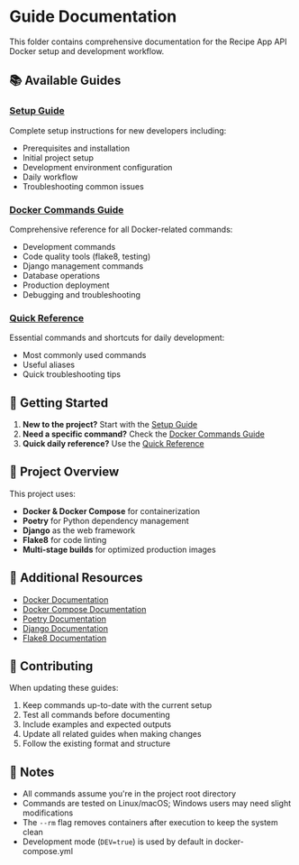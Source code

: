 # Guide Documentation

This folder contains comprehensive documentation for the Recipe App API Docker setup and development workflow.

## 📚 Available Guides

### [Setup Guide](./setup-guide.md)
Complete setup instructions for new developers including:
- Prerequisites and installation
- Initial project setup
- Development environment configuration
- Daily workflow
- Troubleshooting common issues

### [Docker Commands Guide](./docker-commands.md)
Comprehensive reference for all Docker-related commands:
- Development commands
- Code quality tools (flake8, testing)
- Django management commands
- Database operations
- Production deployment
- Debugging and troubleshooting

### [Quick Reference](./quick-reference.md)
Essential commands and shortcuts for daily development:
- Most commonly used commands
- Useful aliases
- Quick troubleshooting tips

## 🎯 Getting Started

1. **New to the project?** Start with the [Setup Guide](./setup-guide.md)
2. **Need a specific command?** Check the [Docker Commands Guide](./docker-commands.md)
3. **Quick daily reference?** Use the [Quick Reference](./quick-reference.md)

## 🔧 Project Overview

This project uses:
- **Docker & Docker Compose** for containerization
- **Poetry** for Python dependency management
- **Django** as the web framework
- **Flake8** for code linting
- **Multi-stage builds** for optimized production images

## 📖 Additional Resources

- [Docker Documentation](https://docs.docker.com/)
- [Docker Compose Documentation](https://docs.docker.com/compose/)
- [Poetry Documentation](https://python-poetry.org/docs/)
- [Django Documentation](https://docs.djangoproject.com/)
- [Flake8 Documentation](https://flake8.pycqa.org/)

## 🤝 Contributing

When updating these guides:
1. Keep commands up-to-date with the current setup
2. Test all commands before documenting
3. Include examples and expected outputs
4. Update all related guides when making changes
5. Follow the existing format and structure

## 📝 Notes

- All commands assume you're in the project root directory
- Commands are tested on Linux/macOS; Windows users may need slight modifications
- The `--rm` flag removes containers after execution to keep the system clean
- Development mode (`DEV=true`) is used by default in docker-compose.yml

